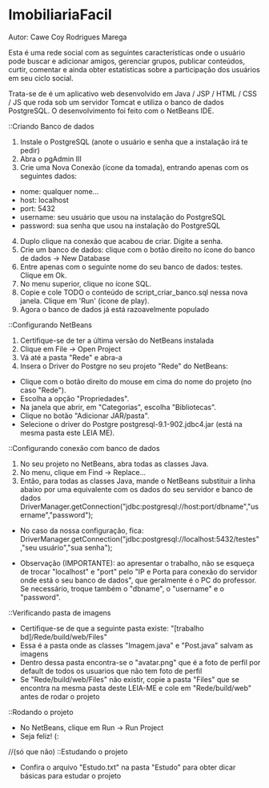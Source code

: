 ImobiliariaFacil
================

Autor: Cawe Coy Rodrigues Marega

Esta é uma rede social com as seguintes características onde o usuário pode buscar e adicionar amigos, gerenciar grupos, publicar conteúdos, curtir, comentar e ainda obter estatísticas sobre a participação dos usuários em seu ciclo social.

Trata-se de é um aplicativo web desenvolvido em Java / JSP / HTML / CSS / JS que roda sob um servidor Tomcat e utiliza o banco de dados PostgreSQL. O desenvolvimento foi feito com o NetBeans IDE.

::Criando Banco de dados

1. Instale o PostgreSQL (anote o usuário e senha que a instalação irá te pedir)
2. Abra o pgAdmin III
3. Crie uma Nova Conexão (ícone da tomada), entrando apenas com os seguintes dados:
- nome: qualquer nome...
- host: localhost
- port: 5432
- username: seu usuário que usou na instalação do PostgreSQL
- password: sua senha que usou na instalação do PostgreSQL
4. Duplo clique na conexão que acabou de criar. Digite a senha.
5. Crie um banco de dados: clique com o botão direito no ícone do banco de dados -> New Database
6. Entre apenas com o seguinte nome do seu banco de dados: testes. Clique em Ok.
7. No menu superior, clique no ícone SQL.
8. Copie e cole TODO o conteúdo de script_criar_banco.sql nessa nova janela. Clique em 'Run' (ícone de play).
9. Agora o banco de dados já está razoavelmente populado

::Configurando NetBeans

1. Certifique-se de ter a última versão do NetBeans instalada
2. Clique em File -> Open Project
3. Vá até a pasta "Rede" e abra-a
4. Insera o Driver do Postgre no seu projeto "Rede" do NetBeans:
- Clique com o botão direito do mouse em cima do nome do projeto (no caso "Rede").
- Escolha a opção "Propriedades".
- Na janela que abrir, em "Categorias", escolha "Bibliotecas".
- Clique no botão "Adicionar JAR/pasta".
- Selecione o driver do Postgre postgresql-9.1-902.jdbc4.jar (está na mesma pasta este LEIA ME).

::Configurando conexão com banco de dados

1. No seu projeto no NetBeans, abra todas as classes Java.
2. No menu, clique em Find -> Replace...
3. Então, para todas as classes Java, mande o NetBeans substituir a linha abaixo por uma equivalente com os dados do seu servidor e banco de dados
DriverManager.getConnection("jdbc:postgresql://host:port/dbname","username","password");
- No caso da nossa configuração, fica:
DriverManager.getConnection("jdbc:postgresql://localhost:5432/testes","seu usuário","sua senha");

- Observação (IMPORTANTE): ao apresentar o trabalho, não se esqueça de trocar "localhost" e "port" pelo "IP e Porta para conexão do servidor onde está o seu banco de dados", que geralmente é o PC do professor. Se necessário, troque também o "dbname", o "username" e o "password".

::Verificando pasta de imagens

- Certifique-se de que a seguinte pasta existe: "[trabalho bd]/Rede/build/web/Files"
- Essa é a pasta onde as classes "Imagem.java" e "Post.java" salvam as imagens
- Dentro dessa pasta encontra-se o "avatar.png" que é a foto de perfil por default de todos os usuarios que não tem foto de perfil
- Se "Rede/build/web/Files" não existir, copie a pasta "Files" que se encontra na mesma pasta deste LEIA-ME e cole em "Rede/build/web" antes de rodar o projeto

::Rodando o projeto

- No NetBeans, clique em Run -> Run Project
- Seja feliz! (:

//(só que não) 
::Estudando o projeto

- Confira o arquivo "Estudo.txt" na pasta "Estudo" para obter dicar básicas para estudar o projeto